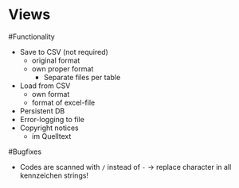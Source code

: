 # Views


#Functionality

- Save to CSV (not required)
    - original format
    - own proper format
        - Separate files per table
- Load from CSV
    - own format
    - format of excel-file
- Persistent DB
- Error-logging to file
- Copyright notices
    - im Quelltext


#Bugfixes

- Codes are scanned with `/` instead of `-` -> replace character in all kennzeichen strings!  